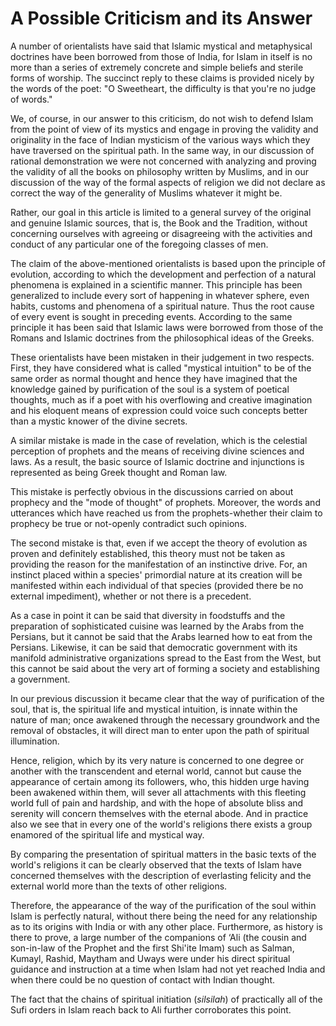 A Possible Criticism and its Answer
===================================

A number of orientalists have said that Islamic mystical and
metaphysical doctrines have been borrowed from those of India, for Islam
in itself is no more than a series of extremely concrete and simple
beliefs and sterile forms of worship. The succinct reply to these claims
is provided nicely by the words of the poet: "O Sweetheart, the
difficulty is that you're no judge of words."

We, of course, in our answer to this criticism, do not wish to defend
Islam from the point of view of its mystics and engage in proving the
validity and originality in the face of Indian mysticism of the various
ways which they have traversed on the spiritual path. In the same way,
in our discussion of rational demonstration we were not concerned with
analyzing and proving the validity of all the books on philosophy
written by Muslims, and in our discussion of the way of the formal
aspects of religion we did not declare as correct the way of the
generality of Muslims whatever it might be.

Rather, our goal in this article is limited to a general survey of the
original and genuine Islamic sources, that is, the Book and the
Tradition, without concerning ourselves with agreeing or disagreeing
with the activities and conduct of any particular one of the foregoing
classes of men.

The claim of the above-mentioned orientalists is based upon the
principle of evolution, according to which the development and
perfection of a natural phenomena is explained in a scientific manner.
This principle has been generalized to include every sort of happening
in whatever sphere, even habits, customs and phenomena of a spiritual
nature. Thus the root cause of every event is sought in preceding
events. According to the same principle it has been said that Islamic
laws were borrowed from those of the Romans and Islamic doctrines from
the philosophical ideas of the Greeks.

These orientalists have been mistaken in their judgement in two
respects. First, they have considered what is called "mystical
intuition" to be of the same order as normal thought and hence they have
imagined that the knowledge gained by purification of the soul is a
system of poetical thoughts, much as if a poet with his overflowing and
creative imagination and his eloquent means of expression could voice
such concepts better than a mystic knower of the divine secrets.

A similar mistake is made in the case of revelation, which is the
celestial perception of prophets and the means of receiving divine
sciences and laws. As a result, the basic source of Islamic doctrine and
injunctions is represented as being Greek thought and Roman law.

This mistake is perfectly obvious in the discussions carried on about
prophecy and the "mode of thought" of prophets. Moreover, the words and
utterances which have reached us from the prophets-whether their claim
to prophecy be true or not-openly contradict such opinions.

The second mistake is that, even if we accept the theory of evolution as
proven and definitely established, this theory must not be taken as
providing the reason for the manifestation of an instinctive drive. For,
an instinct placed within a species' primordial nature at its creation
will be manifested within each individual of that species (provided
there be no external impediment), whether or not there is a precedent.

As a case in point it can be said that diversity in foodstuffs and the
preparation of sophisticated cuisine was learned by the Arabs from the
Persians, but it cannot be said that the Arabs learned how to eat from
the Persians. Likewise, it can be said that democratic government with
its manifold administrative organizations spread to the East from the
West, but this cannot be said about the very art of forming a society
and establishing a government.

In our previous discussion it became clear that the way of purification
of the soul, that is, the spiritual life and mystical intuition, is
innate within the nature of man; once awakened through the necessary
groundwork and the removal of obstacles, it will direct man to enter
upon the path of spiritual illumination.

Hence, religion, which by its very nature is concerned to one degree or
another with the transcendent and eternal world, cannot but cause the
appearance of certain among its followers, who, this hidden urge having
been awakened within them, will sever all attachments with this fleeting
world full of pain and hardship, and with the hope of absolute bliss and
serenity will concern themselves with the eternal abode. And in practice
also we see that in every one of the world's religions there exists a
group enamored of the spiritual life and mystical way.

By comparing the presentation of spiritual matters in the basic texts of
the world's religions it can be clearly observed that the texts of Islam
have concerned themselves with the description of everlasting felicity
and the external world more than the texts of other religions.

Therefore, the appearance of the way of the purification of the soul
within Islam is perfectly natural, without there being the need for any
relationship as to its origins with India or with any other place.
Furthermore, as history is there to prove, a large number of the
companions of ‘Ali (the cousin and son-in-law of the Prophet and the
first Shi'ite Imam) such as Salman, Kumayl, Rashid, Maytham and Uways
were under his direct spiritual guidance and instruction at a time when
Islam had not yet reached India and when there could be no question of
contact with Indian thought.

The fact that the chains of spiritual initiation (*silsilah*) of
practically all of the Sufi orders in Islam reach back to Ali further
corroborates this point.


